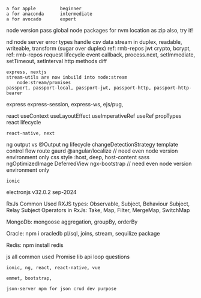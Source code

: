     a for apple         beginner
    a for anaconda      intermediate
    a for avocado       expert

node version
    pass global node packages for nvm location
        as zip also, try it!

nd
    node server error types
    handle csv data stream in
        duplex, readable, writeable, transform (sugar over duplex)
        ref: rmb-repos
    jwt crypto, bcrypt, 
        ref: rmb-repos
    request lifecycle event
        callback, process.next, setImmediate, setTimeout, setInterval
    http methods diff

    express, nextjs
    stream-utils are now inbuild into node:stream
        node:stream/promises
    passport, passport-local, passport-jwt, passport-http, passport-http-bearer

express
    express-session, express-ws, ejs/pug, 

react
    useContext
    useLayoutEffect
    useImperativeRef
    useRef
    propTypes
    react lifecycle

    react-native, next

ng
    output vs @Output
    ng lifecycle
    changeDetectionStrategy
    template control flow
    route gaurd
    @angular/localize   // need even node version environment only
    css style :host, deep, host-content
    sass
    ngOptimizedImage
    DeferredView
    ngx-bootstrap   // need even node version environment only

    ionic

electronjs  v32.0.2 sep-2024

RxJs
    Common Used RXJS types: Observable, Subject, Behaviour Subject, Relay Subject
    Operators in RxJs:	Take, Map, Filter, MergeMap, SwitchMap

MongoDb:
    mongoose
    aggregation, groupBy, orderBy

Oracle:
    npm i oracledb
    pl/sql, joins, stream, 
    sequilize package

Redis:
    npm install redis

js
    all common used Promise lib api
    loop questions

    ionic, ng, react, react-native, vue

    emmet, bootstrap, 

    json-server npm for json crud dev purpose

